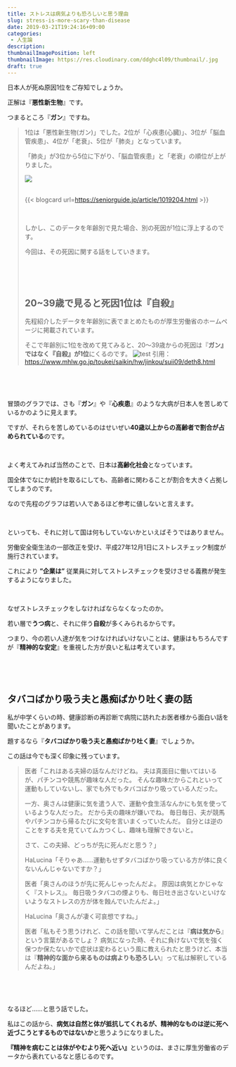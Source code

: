 ```yaml
---
title: ストレスは病気よりも恐ろしいと思う理由
slug: stress-is-more-scary-than-disease
date: 2019-03-21T19:24:16+09:00
categories: 
 - 人生論
description: 
thumbnailImagePosition: left
thumbnailImage: https://res.cloudinary.com/ddghc4l09/thumbnail/.jpg
draft: true
---
```


<!--more-->

日本人が死ぬ原因1位をご存知でしょうか。

正解は『<strong>悪性新生物</strong>』です。

つまるところ『<strong>ガン</strong>』ですね。
<blockquote>1位は「悪性新生物(ガン)」でした。2位が「心疾患(心臓)」、3位が「脳血管疾患」、4位が「老衰」、5位が「肺炎」となっています。

「肺炎」が3位から5位に下がり、「脳血管疾患」と「老衰」の順位が上がりました。
<div class="image-wrap">
<div class="inner">
<div class="row">
<div class="column">
<div class="img-wrap-h">
<div class="img-wrap-w"><img id="180910death01_o.png" class="resource" src="https://seniorguide.jp/img/sng/docs/1019/204/180910death01_o.png" /></div>
</div>
</div>
</div>
</div>
</div>
&nbsp;

{{< blogcard url=https://seniorguide.jp/article/1019204.html >}}&nbsp;

&nbsp;

しかし、このデータを年齢別で見た場合、別の死因が1位に浮上するのです。

今回は、その死因に関する話をしていきます。

&nbsp;

&nbsp;
<h2>20~39歳で見ると死因1位は『自殺』</h2>
先程紹介したデータを年齢別に表でまとめたものが厚生労働省のホームページに掲載されています。

そこで年齢別に1位を改めて見てみると、20～39歳からの死因は『<strong>ガン』ではなく『自殺』が1位</strong>にくるのです。
![test](https://res.cloudinary.com/ddghc4l09/2019/03/canva-photo-editor-8.png)
引用：<a href="https://www.mhlw.go.jp/toukei/saikin/hw/jinkou/suii09/deth8.html">https://www.mhlw.go.jp/toukei/saikin/hw/jinkou/suii09/deth8.html</a></blockquote>
&nbsp;

&nbsp;

冒頭のグラフでは、さも『<strong>ガン</strong>』や『<strong>心疾患</strong>』のような大病が日本人を苦しめているかのように見えます。

ですが、それらを苦しめているのはせいぜい<strong>40歳以上からの高齢者で割合が占められている</strong>のです。

&nbsp;

よく考えてみれば当然のことで、日本は<strong>高齢化社会</strong>となっています。

国全体でなにか統計を取るにしても、高齢者に関わることが割合を大きく占拠してしまうのです。

なので先程のグラフは若い人であるほど参考に値しないと言えます。

&nbsp;

といっても、それに対して国は何もしていないかといえばそうではありません。

労働安全衛生法の一部改正を受け、平成27年12月1日にストレスチェック制度が施行されています。

これにより <strong>”企業は”</strong> 従業員に対してストレスチェックを受けさせる義務が発生するようになりました。

&nbsp;

なぜストレスチェックをしなければならなくなったのか。

若い層で<strong>うつ病</strong>と、それに伴う<strong>自殺</strong>が多くみられるからです。

つまり、今の若い人達が気をつけなければいけないことは、健康はもちろんですが『<strong>精神的な安定</strong>』を重視した方が良いと私は考えています。

&nbsp;

&nbsp;
<h2>タバコばかり吸う夫と愚痴ばかり吐く妻の話</h2>
私が中学くらいの時、健康診断の再診断で病院に訪れたお医者様から面白い話を聞いたことがあります。

題するなら『<strong>タバコばかり吸う夫と愚痴ばかり吐く妻</strong>』でしょうか。

この話は今でも深く印象に残っています。
<blockquote>医者「これはある夫婦の話なんだけどね。
夫は真面目に働いてはいるが、パチンコや競馬が趣味な人だった。
そんな趣味だからこれといって運動もしていないし、家でも外でもタバコばかり吸っている人だった。

一方、奥さんは健康に気を遣う人で、運動や食生活なんかにも気を使っているような人だった。
だから夫の趣味が嫌いでね。
毎日毎日、夫が競馬やパチンコから帰るたびに文句を言いまくっていたんだ。
自分とは逆のことをする夫を見ていてムカつくし、趣味も理解できないと。

さて、この夫婦、どっちが先に死んだと思う？」

HaLucina「そりゃあ……運動もせずタバコばかり吸っている方が体に良くないんんじゃないですか？」

医者「奥さんのほうが先に死んじゃったんだよ。
原因は病気とかじゃなく『ストレス』。
毎日吸うタバコの煙よりも、毎日吐き出さないといけないようなストレスの方が体を蝕んでいたんだよ。」

HaLucina「奥さんが凄く可哀想ですね。」

医者「私もそう思うけれど、この話を聞いて学んだことは『<strong>病は気から</strong>』という言葉があるでしょ？
病気になった時、それに負けないで気を強く保つか保たないかで症状は変わるという風に教えられたと思うけど、本当は『<strong>精神的な面から来るものは病よりも恐ろしい</strong>』って私は解釈しているんだよね。」</blockquote>
&nbsp;

&nbsp;

なるほど……と思う話でした。

私はこの話から、<strong>病気は自然と体が抵抗してくれるが、精神的なものは逆に死へ近づこうとするものではないか</strong>と思うようになりました。

<strong>『精神を病むことは体がやむより死へ近い』</strong>というのは、まさに厚生労働省のデータから表れているなと感じるのです。
